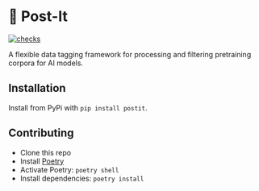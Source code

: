 # :bookmark_tabs: Post-It

[![checks](https://github.com/brennenho/post-it/actions/workflows/checks.yml/badge.svg)](https://github.com/brennenho/post-it/actions/workflows/checks.yml)

A flexible data tagging framework for processing and filtering pretraining corpora for AI models.

## Installation

Install from PyPi with `pip install postit`.

## Contributing

- Clone this repo
- Install [Poetry](https://python-poetry.org/docs/)
- Activate Poetry: `poetry shell`
- Install dependencies: `poetry install`